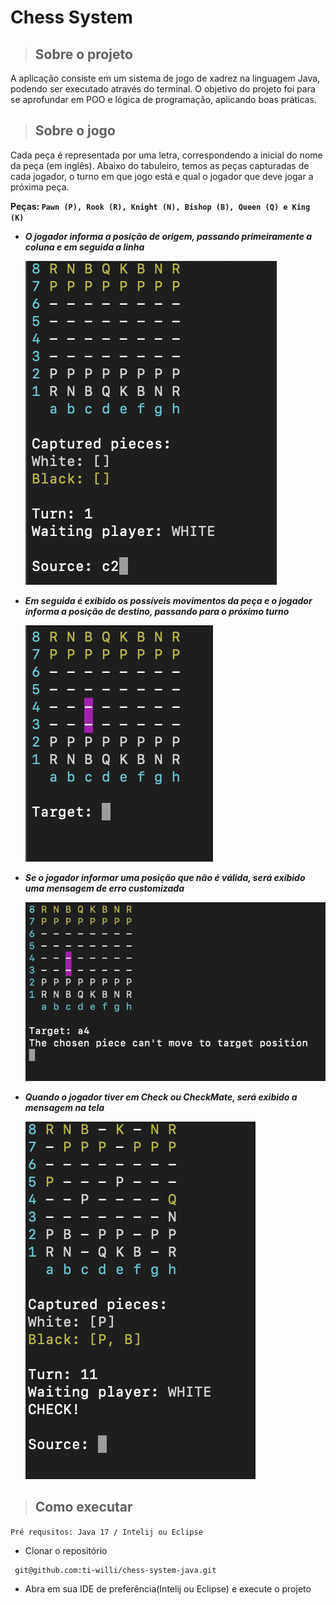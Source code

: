# Chess System

>## Sobre o projeto
A aplicação consiste em um sistema de jogo de xadrez na linguagem Java, podendo ser executado através do terminal.
O objetivo do projeto foi para se aprofundar em POO e lógica de programação, aplicando boas práticas.

>## Sobre o jogo

 Cada peça é representada por uma letra, correspondendo a inicial do nome da peça (em inglês). Abaixo do tabuleiro, temos as peças capturadas de cada jogador, o turno em que jogo está e qual o jogador que deve jogar a próxima peça.

**Peças: `Pawn (P), Rook (R), Knight (N), Bishop (B), Queen (Q) e King (K)`**

- ***O jogador informa a posição de origem, passando primeiramente a coluna e em seguida a linha***

  ![source](https://github.com/ti-willi/assets/blob/main/chess-system/source.png) 

- ***Em seguida é exibido os possíveis movimentos da peça e o jogador informa a posição de destino, passando para o próximo turno***

  ![target](https://github.com/ti-willi/assets/blob/main/chess-system/target.png)

- ***Se o jogador informar uma posição que não é válida, será exibido uma mensagem de erro customizada***

  ![exception](https://github.com/ti-willi/assets/blob/main/chess-system/exception.png)

- ***Quando o jogador tiver em Check ou CheckMate, será exibido a mensagem na tela***

  ![check](https://github.com/ti-willi/assets/blob/main/chess-system/check.png)

>## Como executar

`Pré requsitos: Java 17 / Intelij ou Eclipse`

- Clonar o repositório
```
 git@github.com:ti-willi/chess-system-java.git
```

- Abra em sua IDE de preferência(Intelij ou Eclipse) e execute o projeto
